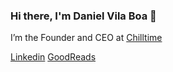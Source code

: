 ### Hi there, I'm Daniel Vila Boa 👋

I’m the Founder and CEO at [Chilltime](https://www.chilltime.com)

[Linkedin](https://www.linkedin.com/in/danielvilaboa/)
[GoodReads](https://www.goodreads.com/review/list/43595469?shelf=read)

<!--
**DanielVilaBoa/DanielVilaBoa** is a ✨ _special_ ✨ repository because its `README.md` (this file) appears on your GitHub profile.

Here are some ideas to get you started:

- 🔭 I’m currently working on ...
- 🌱 I’m currently learning ...
- 👯 I’m looking to collaborate on ...
- 🤔 I’m looking for help with ...
- 💬 Ask me about ...
- 📫 How to reach me: ...
- 😄 Pronouns: ...
- ⚡ Fun fact: ...
-->
